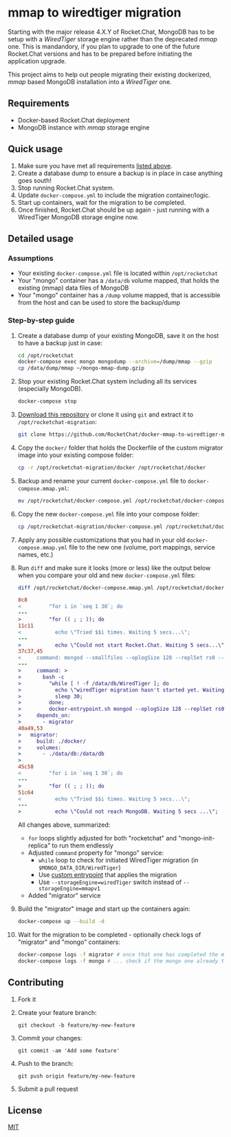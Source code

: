 # mmap to wiredtiger migration

Starting with the major release 4.X.Y of Rocket.Chat, MongoDB has to be setup with a *WiredTiger* storage engine rather than the deprecated *mmap* one. This is mandandory, if you plan to upgrade to one of the future Rocket.Chat versions and has to be prepared before initiating the application upgrade.

This project aims to help out people migrating their existing dockerized, *mmap* based MongoDB installation into a *WiredTiger* one.

## Requirements

- Docker-based Rocket.Chat deployment
- MongoDB instance with *mmap* storage engine

## Quick usage

1. Make sure you have met all requirements [listed above](#requirements).
2. Create a database dump to ensure a backup is in place in case anything goes south!
3. Stop running Rocket.Chat system.
4. Update `docker-compose.yml` to include the migration container/logic.
5. Start up containers, wait for the migration to be completed.
6. Once finished, Rocket.Chat should be up again - just running with a WiredTiger MongoDB storage engine now.

## Detailed usage

### Assumptions

- Your existing `docker-compose.yml` file is located within `/opt/rocketchat`
- Your "mongo" container has a `/data/db` volume mapped, that holds the existing (mmap) data files of MongoDB
- Your "mongo" container has a `/dump` volume mapped, that is accessible from the host and can be used to store the backup/dump

### Step-by-step guide

1. Create a database dump of your existing MongoDB, save it on the host to have a backup just in case:

    ```bash
    cd /opt/rocketchat
    docker-compose exec mongo mongodump --archive=/dump/mmap --gzip
    cp /data/dump/mmap ~/mongo-mmap-dump.gzip
    ```

2. Stop your existing Rocket.Chat system including all its services (especially MongoDB).
   
    ```bash
    docker-compose stop
    ```

3. [Download this repository](https://github.com/RocketChat/docker-mmap-to-wiredtiger-migration/archive/main.zip) or clone it using `git` and extract it to `/opt/rocketchat-migration`: 
    
    ```bash
    git clone https://github.com/RocketChat/docker-mmap-to-wiredtiger-migration /opt/rocketchat-migration
    ```

4. Copy the `docker/` folder that holds the Dockerfile of the custom migrator image into your existing compose folder:

    ```bash
    cp -r /opt/rocketchat-migration/docker /opt/rocketchat/docker 
    ```

5. Backup and rename your current `docker-compose.yml` file to `docker-compose.mmap.yml`:

    ```bash
    mv /opt/rocketchat/docker-compose.yml /opt/rocketchat/docker-compose.mmap.yml
    ```

6. Copy the new `docker-compose.yml` file into your compose folder:

    ```bash
    cp /opt/rocketchat-migration/docker-compose.yml /opt/rocketchat/docker-compose.yml 
    ```

7. Apply any possible customizations that you had in your old `docker-compose.mmap.yml` file to the new one (volume, port mappings, service names, etc.)
8. Run `diff` and make sure it looks (more or less) like the output below when you compare your old and new `docker-compose.yml` files:

    ```bash
    diff /opt/rocketchat/docker-compose.mmap.yml /opt/rocketchat/docker-compose.yml
    ```

    ```diff
    8c8
    <         "for i in `seq 1 30`; do
    ---
    >         "for (( ; ; )); do
    11c11
    <           echo \"Tried $$i times. Waiting 5 secs...\";
    ---
    >           echo \"Could not start Rocket.Chat. Waiting 5 secs...\";
    37c37,45
    <     command: mongod --smallfiles --oplogSize 128 --replSet rs0 --storageEngine=mmapv1
    ---
    >     command: >
    >       bash -c
    >         "while [ ! -f /data/db/WiredTiger ]; do
    >           echo \"wiredTiger migration hasn't started yet. Waiting 30 secs...\";
    >           sleep 30;
    >         done;
    >         docker-entrypoint.sh mongod --oplogSize 128 --replSet rs0 --storageEngine=wiredTiger;"
    >     depends_on:
    >       - migrator
    40a49,53
    >   migrator:
    >     build: ./docker/
    >     volumes:
    >       - ./data/db:/data/db
    >
    45c58
    <         "for i in `seq 1 30`; do
    ---
    >         "for (( ; ; )); do
    51c64
    <           echo \"Tried $$i times. Waiting 5 secs...\";
    ---
    >           echo \"Could not reach MongoDB. Waiting 5 secs ...\";
    ```

    All changes above, summarized:

    - `for` loops slightly adjusted for both "rocketchat" and "mongo-init-replica" to run them endlessly
    - Adjusted `command` property for "mongo" service:
      - `while` loop to check for initiated WiredTiger migration (in `$MONGO_DATA_DIR/WiredTiger`)
      - Use [custom entrypoint](./docker/entrypoint.sh) that applies the migration
      - Use `--storageEngine=wiredTiger` switch instead of `--storageEngine=mmapv1`
    - Added "migrator" service

9. Build the "migrator" image and start up the containers again:

    ```bash
    docker-compose up --build -d
    ```

10. Wait for the migration to be completed - optionally check logs of "migrator" and "mongo" containers:

    ```bash
    docker-compose logs -f migrator # once that one has completed the migration ...
    docker-compose logs -f mongo # ... check if the mongo one already took over
    ```

## Contributing

1. Fork it
2. Create your feature branch:

    ```shell
    git checkout -b feature/my-new-feature
    ```

3. Commit your changes:

    ```shell
    git commit -am 'Add some feature'
    ```

4. Push to the branch:

    ```shell
    git push origin feature/my-new-feature
    ```

5. Submit a pull request

## License

[MIT](LICENSE)
